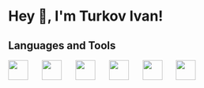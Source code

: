 # Hey 👋, I'm Turkov Ivan!

## Languages and Tools

<div>
  <img height="40" src="https://cdn.jsdelivr.net/gh/devicons/devicon@latest/icons/javascript/javascript-original.svg" />
  <img width="20" />
  <img height="40" src="https://cdn.jsdelivr.net/gh/devicons/devicon@latest/icons/html5/html5-original.svg" />
  <img width="20" />
  <img height="40" src="https://cdn.jsdelivr.net/gh/devicons/devicon@latest/icons/css3/css3-original.svg" />
  <img width="20" />
  <img height="40" src="https://cdn.jsdelivr.net/gh/devicons/devicon@latest/icons/sass/sass-original.svg" />
  <img width="20" />
  <img height="40" src="https://cdn.jsdelivr.net/gh/devicons/devicon@latest/icons/git/git-original.svg" />
  <img width="20" />
  <img height="40" src="https://cdn.jsdelivr.net/gh/devicons/devicon@latest/icons/github/github-original.svg" />
</div>
